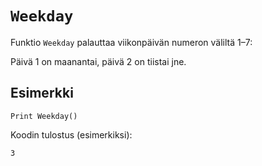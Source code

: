 `Weekday`
==========

Funktio `Weekday` palauttaa viikonpäivän numeron väliltä 1–7:

Päivä 1 on maanantai, päivä 2 on tiistai jne.

Esimerkki
----------

    Print Weekday()
    
Koodin tulostus (esimerkiksi):

    3